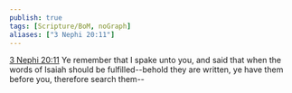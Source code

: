 ```yaml
---
publish: true
tags: [Scripture/BoM, noGraph]
aliases: ["3 Nephi 20:11"]
---
```

[3 Nephi 20:11](https://churchofjesuschrist.org/study/scriptures/bofm/3-ne/20?lang=eng&id=p11#p11) Ye remember that I spake unto you, and said that when the words of Isaiah should be fulfilled--behold they are written, ye have them before you, therefore search them--
